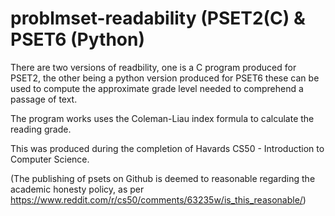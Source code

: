 # problmset-readability (PSET2(C) & PSET6 (Python)

There are two versions of readbility, one is a C program produced for PSET2, the other being a python version produced for PSET6 these can be used to compute the approximate grade level needed to comprehend a passage of text.

The program works uses the Coleman-Liau index formula to calculate the reading grade.

This was produced during the completion of Havards CS50 - Introduction to Computer Science.

(The publishing of psets on Github is deemed to reasonable regarding the academic honesty policy, as per https://www.reddit.com/r/cs50/comments/63235w/is_this_reasonable/) 
